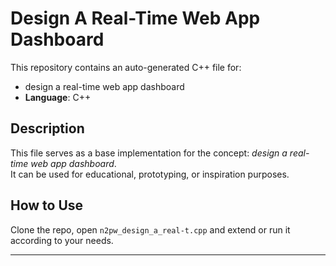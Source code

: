 # Design A Real-Time Web App Dashboard

This repository contains an auto-generated C++ file for:

- design a real-time web app dashboard
- **Language**: C++

## Description

This file serves as a base implementation for the concept: *design a real-time web app dashboard*.  
It can be used for educational, prototyping, or inspiration purposes.

## How to Use

Clone the repo, open `n2pw_design_a_real-t.cpp` and extend or run it according to your needs.

---



